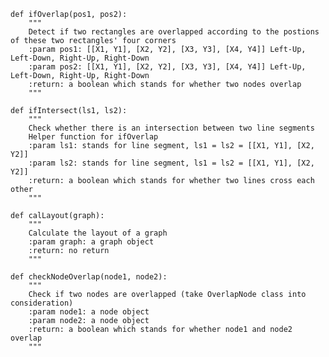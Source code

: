     def ifOverlap(pos1, pos2):
        """
        Detect if two rectangles are overlapped according to the postions of these two rectangles' four corners
        :param pos1: [[X1, Y1], [X2, Y2], [X3, Y3], [X4, Y4]] Left-Up, Left-Down, Right-Up, Right-Down
        :param pos2: [[X1, Y1], [X2, Y2], [X3, Y3], [X4, Y4]] Left-Up, Left-Down, Right-Up, Right-Down
        :return: a boolean which stands for whether two nodes overlap
        """

    def ifIntersect(ls1, ls2):
        """
        Check whether there is an intersection between two line segments
        Helper function for ifOverlap
        :param ls1: stands for line segment, ls1 = ls2 = [[X1, Y1], [X2, Y2]]
        :param ls2: stands for line segment, ls1 = ls2 = [[X1, Y1], [X2, Y2]]
        :return: a boolean which stands for whether two lines cross each other
        """

    def calLayout(graph):
        """
        Calculate the layout of a graph
        :param graph: a graph object
        :return: no return
        """

    def checkNodeOverlap(node1, node2):
        """
        Check if two nodes are overlapped (take OverlapNode class into consideration)
        :param node1: a node object
        :param node2: a node object
        :return: a boolean which stands for whether node1 and node2 overlap
        """
